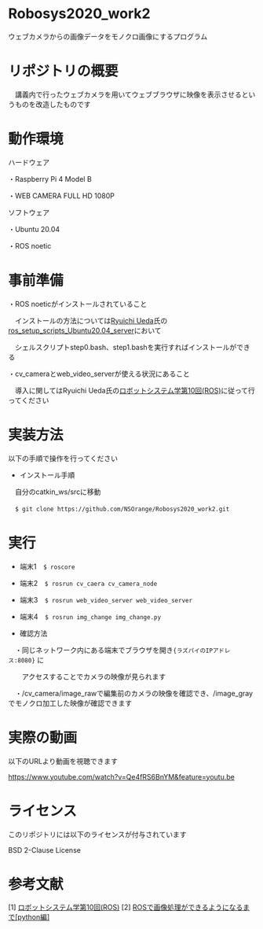 # Robosys2020_work2
 ウェブカメラからの画像データをモノクロ画像にするプログラム
 
# リポジトリの概要
　講義内で行ったウェブカメラを用いてウェブブラウザに映像を表示させるというものを改造したものです

# 動作環境
ハードウェア

・Raspberry Pi 4 Model B

・WEB CAMERA FULL HD 1080P

ソフトウェア

・Ubuntu 20.04

・ROS noetic

# 事前準備
・ROS noeticがインストールされていること

　インストールの方法については[Ryuichi Ueda](https://github.com/ryuichiueda)氏の[ros_setup_scripts_Ubuntu20.04_server](https://github.com/ryuichiueda/ros_setup_scripts_Ubuntu20.04_server)において
 
  　シェルスクリプトstep0.bash、step1.bashを実行すればインストールができる
 
・cv_cameraとweb_video_serverが使える状況にあること

　導入に関してはRyuichi Ueda氏の[ロボットシステム学第10回(ROS)](https://ryuichiueda.github.io/robosys2020/lesson10_ros.html)に従って行ってください

# 実装方法
以下の手順で操作を行ってください

- インストール手順

　自分のcatkin_ws/srcに移動

　`$ git clone https://github.com/NSOrange/Robosys2020_work2.git`

# 実行

- 端末1　`$ roscore`

- 端末2　`$ rosrun cv_caera cv_camera_node`

- 端末3　`$ rosrun web_video_server web_video_server` 

- 端末4　`$ rosrun img_change img_change.py`

- 確認方法

　・同じネットワーク内にある端末でブラウザを開き`{ラズパイのIPアドレス:8080}` に
 
 　　アクセスすることでカメラの映像が見られます

　・/cv_camera/image_rawで編集前のカメラの映像を確認でき、/image_grayでモノクロ加工した映像が確認できます
 

# 実際の動画

以下のURLより動画を視聴できます

https://www.youtube.com/watch?v=Qe4fRS6BnYM&feature=youtu.be

# ライセンス
このリポジトリには以下のライセンスが付与されています

BSD 2-Clause License

# 参考文献

[1] [ロボットシステム学第10回(ROS)](https://ryuichiueda.github.io/robosys2020/lesson10_ros.html)
[2] [ROSで画像処理ができるようになるまで[python編]](https://qiita.com/wakaba130/items/d3a041164c316a9e7a97)

